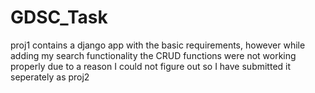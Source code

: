 # GDSC_Task
proj1 contains a django app with the basic requirements, however while adding my search functionality the CRUD functions were not working properly due to a reason I could not figure out so I have submitted it seperately as proj2
